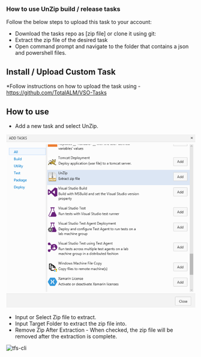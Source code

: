### How to use **UnZip** build / release tasks

Follow the below steps to upload this task to your account:

* Download the tasks repo as [zip file] or clone it using git:
* Extract the zip file of the desired task
* Open command prompt and navigate to the folder that contains a json and powershell files.

## Install / Upload Custom Task

*Follow instructions on how to upload the task using - https://github.com/TotalALM/VSO-Tasks

## How to use

* Add a new task and select UnZip.

![tfs-cli](docs/SelectTask.png "Build Task")

* Input or Select Zip file to extract.
* Input Target Folder to extract the zip file into.
* Remove Zip After Extraction - When checked, the zip file will be removed after the extraction is complete.

![tfs-cli](docs/TokenizationValues.png "Options")

